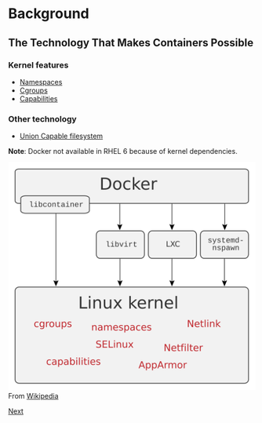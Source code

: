 # Background 
## The Technology That Makes Containers Possible 

### Kernel features 
* [Namespaces](https://en.wikipedia.org/wiki/Linux_namespaces)
* [Cgroups](https://en.wikipedia.org/wiki/Cgroups) 
* [Capabilities](https://www.vultr.com/docs/working-with-linux-capabilities)

### Other technology 
* [Union Capable filesystem](https://medium.com/@paccattam/drooling-over-docker-2-understanding-union-file-systems-2e9bf204177c)


**Note**: Docker not available in RHEL 6 because of kernel dependencies.

![Linux Interfaces](../images/Docker-linux-interfaces.svg)
From [Wikipedia](https://en.wikipedia.org/wiki/Docker_(software))

[Next](vmsvcontainers.md)

